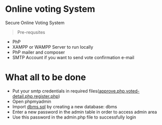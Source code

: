 # Online voting System
Secure Online Voting System
> Pre-requsites
* PhP
* XAMPP or WAMPP Server to run locally
* PhP mailer and composer
* SMTP Account if you want to send vote confirmation e-mail

# What all to be done
* Put your smtp credentials in required files([approve.php](approve.php),[voted-detail.php](voted-detail.php),[register.php](register.php))
* Open phpmyadmin
* Import [dbms.sql](dbms.sql) by creating a new database: dbms
* Enter a new password in the admin table in order to access admin area
* Use this password in the admin.php file to successfully login

